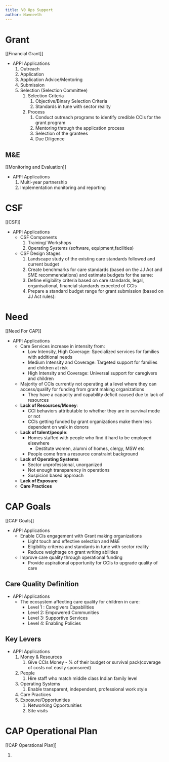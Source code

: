 ```yaml
---
title: V0 Ops Support
author: Navneeth
---
```


# Grant
[[Financial Grant]]

- APPI Applications
	1.  Outreach
	2. Application
	3. Application Advice/Mentoring
	4. Submission
	5. Selection (Selection Committee)
		1. Selection Criteria
			1. Objective/Binary Selection Criteria
			2. Standards in tune with sector reality
		2. Process
			1. Conduct outreach programs to identify credible CCIs for the grant program
			2. Mentoring through the application process
			3. Selection of the grantees
			4. Due Diligence

## M&E
[[Monitoring and Evaluation]]

- APPI Applications
	1. Multi-year partnership
	2. Implementation monitoring and reporting

# CSF
[[CSF]]

- APPI Applications
	-  CSF Components
		1. Training/ Workshops
		2. Operating Systems (software, equipment,facilities)
	-  CSF Design Stages
		1. Landscape study of the existing care standards followed and current budget
		2. Create benchmarks for care standards (based on the JJ Act and SME recommendations) and estimate budgets for the same: 
		3. Define eligibility criteria based on care standards, legal, organisational, financial standards expected of CCIs
		4. Prepare a standard budget range for grant submission (based on JJ Act rules): 



# Need
[[Need For CAP]]

- APPI Applications
	- Care Services increase in intensity from:
		- Low Intensity, High Coverage:  Specialized services for families with additional needs
		- Medium Intensity and Coverage: Targeted support for families and children at risk
		- High Intensity and Coverage: Universal support for caregivers and children
	- Majority of CCIs currently not operating at a level where they can access/qualify for funding from grant making organizations
		- They have a capacity and capability deficit caused due to lack of resources
	- **Lack of Resources/Money**:
		- CCI behaviors attributable to whether they are in survival mode or not
		- CCIs getting funded by grant organizations make them less dependent on walk in donors
	- **Lack of talent/people**: 
		- Homes staffed with people who find it hard to be employed elsewhere
			- Destitute women, alumni of homes, clergy, MSW etc 
		- People come from a resource constraint background
	- **Lack of Operating Systems**
		- Sector unprofessional, unorganized 
		- Not enough transparency in operations
		- Suspicion based approach
	- **Lack of Exposure**
	- **Care Practices**



# CAP Goals
[[CAP Goals]]

- APPI Applications
	- Enable CCIs engagement with Grant making organizations
		- Light touch and effective selection and M&E
		- Eligibility criterea and standards in tune with sector reality
		- Reduce weightage on grant writing abilities
	- Improve care quality through operational funding
		- Provide aspirational opportunity for CCIs to upgrade quality of care

## Care Quality Definition
- APPI Applications
	- The ecosystem affecting care quality for children in care: 
		- Level 1 : Caregivers Capabilities
		- Level 2: Empowered Communities
		- Level 3: Supportive Services
		- Level 4: Enabling Policies
## Key Levers
- APPI Applications
	1. Money & Resources
		1. Give CCIs Money - % of their budget or survival pack(coverage of costs not easily sponsored)
	2. People 
		1. Hire staff who match middle class Indian family level
	3. Operating Systems
		1. Enable transparent, independent, professional work style
	4. Care Practices
	5. Exposure/Opportunities
		1. Networking Opportunities
		2. Site visits
# CAP Operational Plan
[[CAP Operational Plan]]

1.